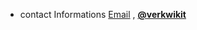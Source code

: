 
 - contact Informations [Email](mailto:hellogaurav293@gmail.com) , **[@verkwikit](https://www.instagram.com/verkwikit/)** 

<!---helloitsgaurav/helloitsgaurav is a ✨ special ✨ repository because its `README.md` (this file) appears on your GitHub profile.
You can click the Preview link to take a look at your changes.--->
